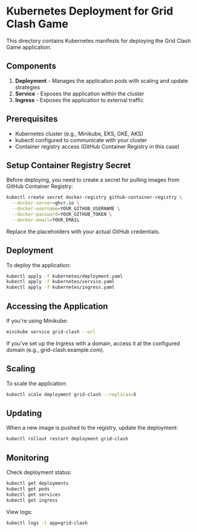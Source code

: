 # Kubernetes Deployment for Grid Clash Game

This directory contains Kubernetes manifests for deploying the Grid Clash Game application.

## Components

1. **Deployment** - Manages the application pods with scaling and update strategies
2. **Service** - Exposes the application within the cluster
3. **Ingress** - Exposes the application to external traffic

## Prerequisites

- Kubernetes cluster (e.g., Minikube, EKS, GKE, AKS)
- kubectl configured to communicate with your cluster
- Container registry access (GitHub Container Registry in this case)

## Setup Container Registry Secret

Before deploying, you need to create a secret for pulling images from GitHub Container Registry:

```bash
kubectl create secret docker-registry github-container-registry \
  --docker-server=ghcr.io \
  --docker-username=YOUR_GITHUB_USERNAME \
  --docker-password=YOUR_GITHUB_TOKEN \
  --docker-email=YOUR_EMAIL
```

Replace the placeholders with your actual GitHub credentials.

## Deployment

To deploy the application:

```bash
kubectl apply -f kubernetes/deployment.yaml
kubectl apply -f kubernetes/service.yaml
kubectl apply -f kubernetes/ingress.yaml
```

## Accessing the Application

If you're using Minikube:

```bash
minikube service grid-clash --url
```

If you've set up the Ingress with a domain, access it at the configured domain (e.g., grid-clash.example.com).

## Scaling

To scale the application:

```bash
kubectl scale deployment grid-clash --replicas=5
```

## Updating

When a new image is pushed to the registry, update the deployment:

```bash
kubectl rollout restart deployment grid-clash
```

## Monitoring

Check deployment status:

```bash
kubectl get deployments
kubectl get pods
kubectl get services
kubectl get ingress
```

View logs:

```bash
kubectl logs -l app=grid-clash
```


